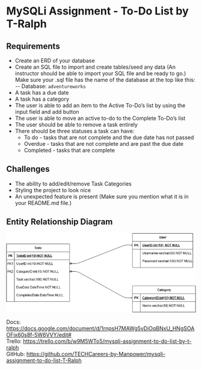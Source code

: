 # MySQLi Assignment - To-Do List by T-Ralph

## Requirements
- Create an ERD of your database
- Create an SQL file to import and create tables/seed any data (An instructor should be able to import your SQL file and be ready to go.) Make sure your .sql file has the name of the database at the top like this: -- Database: `adventureworks`
- A task has a due date
- A task has a category
- The user is able to add an item to the Active To-Do’s list by using the input field and add button
- The user is able to move an active to-do to the Complete To-Do’s list
- The user should be able to remove a task entirely
- There should be three statuses a task can have:
    - To do - tasks that are not complete and the due date has not passed
    - Overdue - tasks that are not complete and are past the due date
    - Completed - tasks that are complete 

## Challenges
- The ability to add/edit/remove Task Categories
- Styling the project to look nice
- An unexpected feature is present (Make sure you mention what it is in your README.md file.)

## Entity Relationship Diagram
![ERD](img/ERD.png?raw=true)

Docs: https://docs.google.com/document/d/1rnpsH7MAWg5vDiOqBNxU_HNgSOAOFix60s8f-5W6VVY/edit# <br>
Trello: https://trello.com/b/w9M5WTo5/mysqli-assignment-to-do-list-by-t-ralph <br>
GitHub: https://github.com/TECHCareers-by-Manpower/mysqli-assignment-to-do-list-T-Ralph <br>